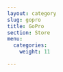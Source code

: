 ```yaml
---
layout: category
slug: gopro
title: GoPro
section: Store
menu:
  categories:
    weight: 11

---
```

